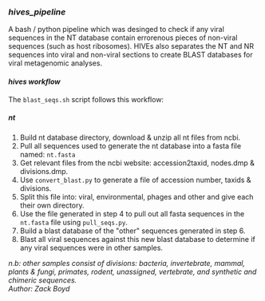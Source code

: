### _hives_pipeline_  
A bash / python pipeline which was desinged to check if any viral sequences in the NT database contain errorenous pieces of non-viral sequences (such as host ribosomes). HIVEs also separates the NT and NR sequences into viral and non-viral sections to create BLAST databases for viral metagenomic analyses.

#### _hives workflow_ 
The ``blast_seqs.sh`` script follows this workflow:  
  
  ##### _nt_ 
1. Build nt database directory, download & unzip all nt files from ncbi.  
2. Pull all sequences used to generate the nt database into a fasta file named: ``nt.fasta`` 
3. Get relevant files from the ncbi website: accession2taxid, nodes.dmp & divisions.dmp.  
4. Use `` convert_blast.py `` to generate a file of accession number, taxids & divisions.  
5. Split this file into: viral, environmental, phages and other and give each their own directory.
6. Use the file generated in step 4 to pull out all fasta sequences in the ``nt.fasta`` file using ``pull_seqs.py``.  
7. Build a blast database of the "other" sequences generated in step 6.  
8. Blast all viral sequences against this new blast database to determine if any viral sequences were in other samples.  
  
  
_n.b: other samples consist of divisions: bacteria, invertebrate, mammal, plants & fungi, primates, rodent, unassigned, vertebrate, and synthetic and chimeric sequences._  
_Author: Zack Boyd_



